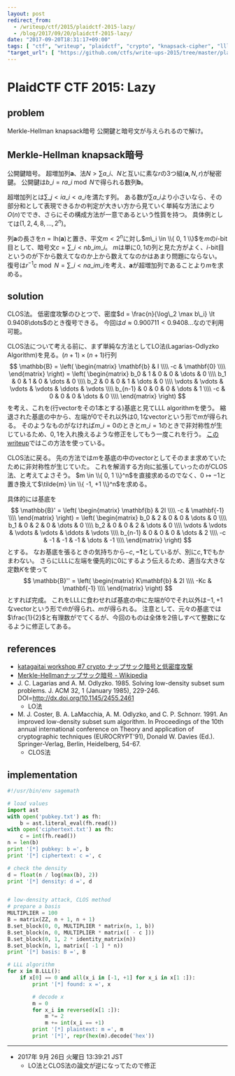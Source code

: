 ```yaml
---
layout: post
redirect_from:
  - /writeup/ctf/2015/plaidctf-2015-lazy/
  - /blog/2017/09/20/plaidctf-2015-lazy/
date: "2017-09-20T18:31:17+09:00"
tags: [ "ctf", "writeup", "plaidctf", "crypto", "knapsack-cipher", "lll-algorithm", "clos-method", "low-density-attack" ]
"target_url": [ "https://github.com/ctfs/write-ups-2015/tree/master/plaidctf-2015/crypto/lazy" ]
---
```


# PlaidCTF CTF 2015: Lazy

## problem

Merkle-Hellman knapsack暗号
公開鍵と暗号文が与えられるので解け。

## Merkle-Hellman knapsack暗号

公開鍵暗号。
超増加列$\mathbf{a}$、法$N \gt \sum a\_i$、$N$と互いに素な$r$の$3$つ組$(\mathbf{a}, N, r)$が秘密鍵。
公開鍵は$b\_i = ra\_i \bmod N$で得られる数列$\mathbf{b}$。

超増加列とは$\sum\_{j \lt i} a\_i \lt a\_i$を満たす列。
ある数が$\sum a\_i$より小さいなら、その部分和として表現できるかの判定が大きい方から見ていく単純な方法により$O(n)$ででき、さらにその構成方法が一意であるという性質を持つ。
具体例としては$( 1, 2, 4, 8, \dots, 2^n )$。

列$\mathbf{a}$の長さを$n = \mathrm{lh}(\mathbf{a})$と置き、平文$m \lt 2^n$に対し$m\_i \in \\{ 0, 1 \\}$を$m$の$i$-bit目として、暗号文$c = \sum\_{i \lt n} b\_im\_i$。
$m$は単に$0, 1$の列と見た方がよく、$i$-bit目というのが下から数えてなのか上から数えてなのかはあまり問題にならない。
復号は$r^{-1}c \bmod N = \sum\_{i \lt n} a\_im\_i$を考え、$\mathbf{a}$が超増加列であることより$m$を求める。

## solution

CLOS法。
低密度攻撃のひとつで、密度$d = \frac{n}{\log\_2 \max b\_i} \lt 0.9408\dots$のとき復号できる。
今回は$d \approx 0.900711 \lt 0.9408\dots$なので利用可能。

CLOS法について考える前に、まず単純な方法としてLO法(Lagarias-Odlyzko Algorithm)を見る。$(n + 1) \times (n + 1)$行列 $$ \mathbb{B} = \left( \begin{matrix}
    \mathbf{b} & I \\\\
    -c  & \mathbf{0} \\\\
\end{matrix} \right) = \left( \begin{matrix}
    b_0 & 1 & 0 & 0 & \dots & 0 \\\\
    b_1 & 0 & 1 & 0 & \dots & 0 \\\\
    b_2 & 0 & 0 & 1 & \dots & 0 \\\\
    \vdots & \vdots & \vdots & \vdots & \ddots & \vdots \\\\
    b_{n-1} & 0 & 0 & 0 & \dots & 1 \\\\
    -c & 0 & 0 & 0 & \dots & 0 \\\\
\end{matrix} \right)
$$ を考え、これを(行vectorをその$1$本とする)基底と見てLLL algorithmを使う。
縮退された基底の中から、左端が$0$でそれ以外は$0, 1$なvectorという形で$m$が得られる。
そのようなものがなければ$m\_i = 0$のときと$m\_i = 1$のときで非対称性が生じているため、$0, 1$を入れ換えるような修正をしてもう一度これを行う。
[このwriteup](http://gnoobz.com/plaid-ctf-2015-lazy-writeup.html)ではこの方法を使っている。

CLOS法に戻る。
先の方法では$m$を基底の中のvectorとしてそのまま求めていたために非対称性が生じていた。
これを解消する方向に拡張していったのがCLOS法、と考えてよさそう。
$m \in \\{ 0, 1 \\}^n$を直接求めるのでなく、$0 \mapsto -1$と置き換えて$\tilde{m} \in \\{ -1, +1 \\}^n$を求める。

具体的には基底を
$$ \mathbb{B}' = \left( \begin{matrix}
    \mathbf{b} & 2I \\\\
    -c  & \mathbf{-1} \\\\
\end{matrix} \right) = \left( \begin{matrix}
    b_0 & 2 & 0 & 0 & \dots & 0 \\\\
    b_1 & 0 & 2 & 0 & \dots & 0 \\\\
    b_2 & 0 & 0 & 2 & \dots & 0 \\\\
    \vdots & \vdots & \vdots & \vdots & \ddots & \vdots \\\\
    b_{n-1} & 0 & 0 & 0 & \dots & 2 \\\\
    -c & -1 & -1 & -1 & \dots & -1 \\\\
\end{matrix} \right) $$
とする。
なお基底を張るときの気持ちから$-c, \mathbf{-1}$としているが、別に$c, \mathbf{1}$でもかまわない。
さらにLLLに左端を優先的に$0$にするよう伝えるため、適当な大きな定数$K$を使って
$$ \mathbb{B}'' = \left( \begin{matrix}
    K\mathbf{b} & 2I \\\\
    -Kc  & \mathbf{-1} \\\\
\end{matrix} \right) $$ とすれば完成。
これをLLLに食わせれば基底の中に左端が$0$でそれ以外は$-1, +1$なvectorという形で$\tilde{m}$が得られ、$m$が得られる。
注意として、元々の基底では$\frac{1}{2}$と有理数がでてくるが、今回のものは全体を$2$倍しすべて整数になるように修正してある。

## references

-   [katagaitai workshop #7 crypto ナップサック暗号と低密度攻撃](https://www.slideshare.net/trmr105/katagaitai-workshop-7-crypto)
-   [Merkle-Hellmanナップサック暗号 - Wikipedia](https://ja.wikipedia.org/wiki/Merkle-Hellman%E3%83%8A%E3%83%83%E3%83%97%E3%82%B5%E3%83%83%E3%82%AF%E6%9A%97%E5%8F%B7)
-   J. C. Lagarias and A. M. Odlyzko. 1985. Solving low-density subset sum problems. J. ACM 32, 1 (January 1985), 229-246. DOI=http://dx.doi.org/10.1145/2455.2461
    -   LO法
-   M. J. Coster, B. A. LaMacchia, A. M. Odlyzko, and C. P. Schnorr. 1991. An improved low-density subset sum algorithm. In Proceedings of the 10th annual international conference on Theory and application of cryptographic techniques (EUROCRYPT'91), Donald W. Davies (Ed.). Springer-Verlag, Berlin, Heidelberg, 54-67.
    -   CLOS法

## implementation

``` python
#!/usr/bin/env sagemath

# load values
import ast
with open('pubkey.txt') as fh:
    b = ast.literal_eval(fh.read())
with open('ciphertext.txt') as fh:
    c = int(fh.read())
n = len(b)
print '[*] pubkey: b =', b
print '[*] ciphertext: c =', c

# check the density
d = float(n / log(max(b), 2))
print '[*] density: d =', d


# low-density attack, CLOS method
# prepare a basis
MULTIPLIER = 100
B = matrix(ZZ, n + 1, n + 1)
B.set_block(0, 0, MULTIPLIER * matrix(n, 1, b))
B.set_block(n, 0, MULTIPLIER * matrix([ - c ]))
B.set_block(0, 1, 2 * identity_matrix(n))
B.set_block(n, 1, matrix([ -1 ] * n))
print '[*] basis: B =', B

# LLL algorithm
for x in B.LLL():
    if x[0] == 0 and all(x_i in [-1, +1] for x_i in x[1 :]):
        print '[*] found: x =', x

        # decode x
        m = 0
        for x_i in reversed(x[1 :]):
            m *= 2
            m += int(x_i == +1)
        print '[*] plaintext: m =', m
        print '[*]', repr(hex(m).decode('hex'))
```

<hr>

-   2017年  9月 26日 火曜日 13:39:21 JST
    -   LO法とCLOS法の論文が逆になってたので修正
